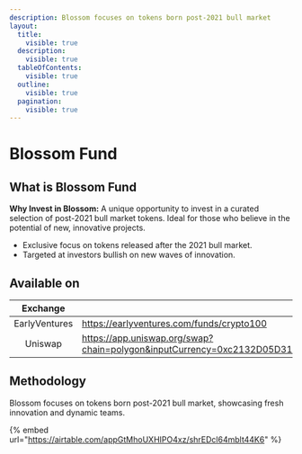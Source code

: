 ```yaml
---
description: Blossom focuses on tokens born post-2021 bull market
layout:
  title:
    visible: true
  description:
    visible: true
  tableOfContents:
    visible: true
  outline:
    visible: true
  pagination:
    visible: true
---
```


# Blossom Fund

## What is Blossom Fund

**Why Invest in Blossom:** A unique opportunity to invest in a curated selection of post-2021 bull market tokens. Ideal for those who believe in the potential of new, innovative projects.

* Exclusive focus on tokens released after the 2021 bull market.
* Targeted at investors bullish on new waves of innovation.

## Available on

<table data-column-title-hidden data-view="cards"><thead><tr><th align="center">Exchange</th><th data-hidden data-card-target data-type="content-ref">Link</th><th data-hidden data-card-cover data-type="files">Image</th></tr></thead><tbody><tr><td align="center">EarlyVentures</td><td><a href="https://earlyventures.com/funds/crypto100">https://earlyventures.com/funds/crypto100</a></td><td><a href="../../.gitbook/assets/ev_black.png">ev_black.png</a></td></tr><tr><td align="center">Uniswap</td><td><a href="https://app.uniswap.org/swap?chain=polygon&#x26;inputCurrency=0xc2132D05D31c914a87C6611C10748AEb04B58e8F&#x26;outputCurrency=0x28C71A14346993866eC21e84916164290a42b3D4">https://app.uniswap.org/swap?chain=polygon&#x26;inputCurrency=0xc2132D05D31c914a87C6611C10748AEb04B58e8F&#x26;outputCurrency=0x28C71A14346993866eC21e84916164290a42b3D4</a></td><td><a href="../../.gitbook/assets/download (2).png">download (2).png</a></td></tr></tbody></table>

## Methodology

Blossom focuses on tokens born post-2021 bull market, showcasing fresh innovation and dynamic teams.

{% embed url="https://airtable.com/appGtMhoUXHIPO4xz/shrEDcl64mblt44K6" %}
